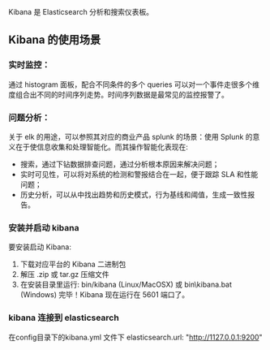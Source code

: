 Kibana 是 Elasticsearch 分析和搜索仪表板。

## Kibana 的使用场景

### 实时监控：

通过 histogram 面板，配合不同条件的多个 queries 可以对一个事件走很多个维度组合出不同的时间序列走势。时间序列数据是最常见的监控报警了。

### 问题分析： 

关于 elk 的用途，可以参照其对应的商业产品 splunk 的场景：使用 Splunk 的意义在于使信息收集和处理智能化。而其操作智能化表现在: 
- 搜索，通过下钻数据排查问题，通过分析根本原因来解决问题；  
- 实时可见性，可以将对系统的检测和警报结合在一起，便于跟踪 SLA 和性能问题；  
- 历史分析，可以从中找出趋势和历史模式，行为基线和阈值，生成一致性报告。

### 安装并启动 kibana 

要安装启动 Kibana: 
1. 下载对应平台的 Kibana 二进制包 
2. 解压 .zip 或 tar.gz 压缩文件 
3. 在安装目录里运行: bin/kibana (Linux/MacOSX) 或 bin\kibana.bat (Windows) 
完毕！Kibana 现在运行在 5601 端口了。 

### kibana 连接到 elasticsearch
在config目录下的kibana.yml 文件下 elasticsearch.url: "http://1127.0.0.1:9200"